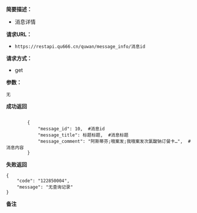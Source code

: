 
**简要描述：** 

- 消息详情

**请求URL：** 
- ` https://restapi.qu666.cn/quwan/message_info/消息id `
  
**请求方式：**
- get

**参数：** 
```
无

```


 **成功返回**
```

        {
            "message_id": 10,  #消息id
            "message_title": 标题标题,  #消息标题
            "message_comment": "阿斯蒂芬;哦案发;我哦案发次氯酸钠订餐卡…",  #消息内容
        }
```

 **失败返回** 

```
{
    "code": "122850004",
    "message": "无查询记录"
}

```

 **备注** 


